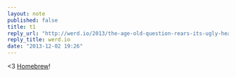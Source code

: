 ```yaml
---
layout: note
published: false
title: t1
reply_url: "http://werd.io/2013/the-age-old-question-rears-its-ugly-head-once-more"
reply_title: werd.io
date: "2013-12-02 19:26"
---
```


<3 [Homebrew](https://github.com/mxcl/homebrew)!